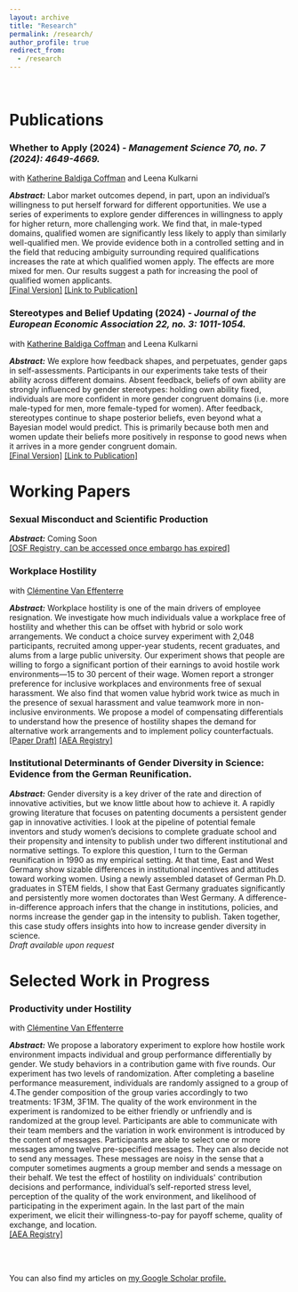 ```yaml
---
layout: archive
title: "Research"
permalink: /research/
author_profile: true
redirect_from:
  - /research
---
```

<br>

# Publications

### Whether to Apply (2024) <i> -  Management Science 70, no. 7 (2024): 4649-4669. </i>
with [Katherine Baldiga Coffman](https://sites.google.com/site/kbaldigacoffman/) and Leena Kulkarni
<p> <b><i>Abstract:</i></b> Labor market outcomes depend, in part, upon an individual’s willingness to put herself forward 
for different opportunities. We use a series of experiments to explore gender differences in willingness to apply for 
higher return, more challenging work. We find that, in male-typed domains, qualified women are significantly less likely 
to apply than similarly well-qualified men. We provide evidence both in a controlled setting and in the field that reducing 
ambiguity surrounding required qualifications increases the rate at which qualified women apply. The effects are more mixed 
for men. Our results suggest a path for increasing the pool of qualified women applicants. <br>
<a href="http://manuelacollis.github.io/files/Coffman_Collis_Kulkarni_2024_MS_Apply.pdf">[Final Version]</a> <a href="https://pubsonline.informs.org/doi/10.1287/mnsc.2023.4907">[Link to Publication]</a></p>


### Stereotypes and Belief Updating (2024) <i> - Journal of the European Economic Association 22, no. 3: 1011-1054. </i>
with [Katherine Baldiga Coffman](https://sites.google.com/site/kbaldigacoffman/) and Leena Kulkarni
<p><b><i>Abstract:</i></b> We explore how feedback shapes, and perpetuates, gender gaps in self-assessments. Participants 
in our experiments take tests of their ability across different domains. Absent feedback, beliefs of own 
ability are strongly influenced by gender stereotypes: holding own ability fixed, individuals are more 
confident in more gender congruent domains (i.e. more male-typed for men, more female-typed for 
women). After feedback, stereotypes continue to shape posterior beliefs, even beyond what a Bayesian 
model would predict. This is primarily because both men and women update their beliefs more positively 
in response to good news when it arrives in a more gender congruent domain.  <br>
<a href="http://manuelacollis.github.io/files/Coffman_Collis_Kulkarni_2024_JEEA_Stereotypes.pdf">[Final Version]</a> <a href="https://academic.oup.com/jeea/advance-article-abstract/doi/10.1093/jeea/jvad063/7333976?redirectedFrom=fulltext">[Link to Publication]</a></p>


# Working Papers

### Sexual Misconduct and Scientific Production
<p> <b><i>Abstract:</i></b> Coming Soon <br>
<!-- <a href="http://manuelacollis.github.io/files/JMP_Collis_Misconduct_Scientific_Production.pdf">[Paper Draft]</a> --> <a href="https://osf.io/zx3gu">[OSF Registry, can be accessed once embargo has expired]</a></p>


### Workplace Hostility
with [Clémentine Van Effenterre](https://sites.google.com/site/vaneffenterreclementine/home) <br>
<p> <b><i>Abstract:</i></b> Workplace hostility is one of the main drivers of employee resignation. We investigate how much individuals value a workplace free of hostility and whether this can be offset with hybrid or solo work arrangements. We conduct a choice survey experiment with 2,048 participants, recruited among upper-year students, recent graduates, and alums from a large public university. Our experiment shows that people are willing to forgo a significant portion of their earnings to avoid hostile work environments—15 to 30 percent of their wage. Women report a stronger preference for inclusive workplaces and environments free of sexual harassment. We also find that women value hybrid work twice as much in the presence of sexual harassment and value teamwork more in non- inclusive environments. We propose a model of compensating differentials to understand how the presence of hostility shapes the demand for alternative work arrangements and to implement policy counterfactuals. <br>
<a href="http://manuelacollis.github.io/files/Collis_Van_Effenterre_Workplace_Hostility_2025.pdf">[Paper Draft]</a> <a href="https://www.socialscienceregistry.org/trials/11438">[AEA Registry]</a></p>



### Institutional Determinants of Gender Diversity in Science: Evidence from the German Reunification. <br>
<p> <b><i>Abstract:</i></b> Gender diversity is a key driver of the rate and direction of innovative activities, but we know
little about how to achieve it. A rapidly growing literature that focuses on patenting documents a
persistent gender gap in innovative activities. I look at the pipeline of potential female inventors and
study women’s decisions to complete graduate school and their propensity and intensity to publish
under two different institutional and normative settings. To explore this question, I turn to the German
reunification in 1990 as my empirical setting. At that time, East and West Germany show sizable
differences in institutional incentives and attitudes toward working women. Using a newly assembled
dataset of German Ph.D. graduates in STEM fields, I show that East Germany graduates significantly
and persistently more women doctorates than West Germany. A difference-in-difference approach
infers that the change in institutions, policies, and norms increase the gender gap in the intensity to
publish. Taken together, this case study offers insights into how to increase gender diversity in science.  <br> 
 <i>Draft available upon request</i> </p>


# Selected Work in Progress

### Productivity under Hostility <br>
with [Clémentine Van Effenterre](https://sites.google.com/site/vaneffenterreclementine/home) <br>
<p> <b><i>Abstract:</i></b> We propose a laboratory experiment to explore how hostile work environment impacts individual and group performance differentially by gender. We study behaviors in a contribution game with five rounds. Our experiment has two levels of randomization. After completing a baseline performance measurement,  individuals are randomly assigned to a group of 4.The gender composition of the group varies accordingly to two treatments: 1F3M, 3F1M. The quality of the work environment in the experiment is randomized to be either friendly or unfriendly and is randomized at the group level. Participants are able to communicate with their team members and the variation in work environment is introduced by the content of messages. Participants are able to select one or more messages among twelve pre-specified messages. They can also decide not to send any messages. These messages are noisy in the sense that a computer sometimes augments a group member and sends a message on their behalf. We test the effect of hostility on individuals' contribution decisions and performance, individual’s self-reported stress level, perception of the quality of the work environment, and likelihood of participating in the experiment again. In the last part of the main experiment, we elicit their willingness-to-pay for payoff scheme, quality of exchange, and location.  <br>
<a href="https://www.socialscienceregistry.org/trials/14927">[AEA Registry]</a></p>


<!-- 
# Work in Progress
### Hostility and Productivity <br>
with [Clémentine Van Effenterre](https://sites.google.com/site/vaneffenterreclementine/home) <br>

<i>Piloting Stage</i>
### Sexual Misconduct and its effect on organizations, careers, and the field <br>
<i>Data Collection</i>
-->


<br>
<br>

You can also find my articles on <u><a href="https://scholar.google.com/citations?user=qgqzmMwAAAAJ&hl=en">my Google Scholar profile</a>.</u>
